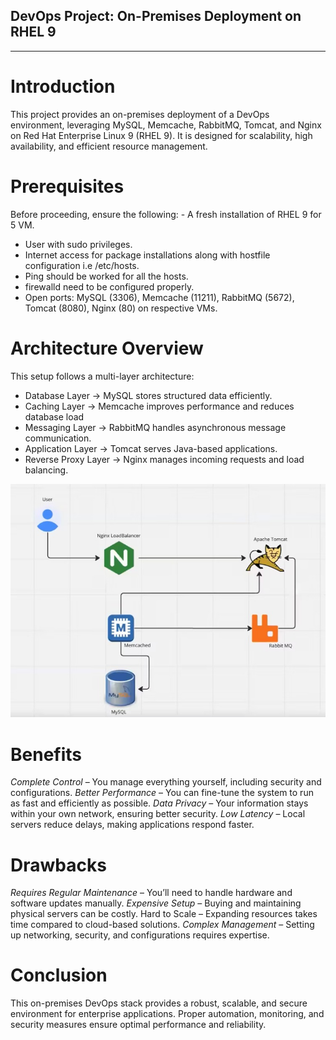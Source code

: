 ## DevOps Project: On-Premises Deployment on RHEL 9

---

# Introduction

This project provides an on-premises deployment of a DevOps environment, leveraging MySQL, Memcache, RabbitMQ, Tomcat, and Nginx on Red Hat Enterprise Linux 9 (RHEL 9). It is designed for scalability, high availability, and efficient resource management.

# Prerequisites

Before proceeding, ensure the following: - A fresh installation of RHEL 9 for 5 VM.

- User with sudo privileges.
- Internet access for package installations along with hostfile configuration i.e /etc/hosts.
- Ping should be worked for all the hosts.
- firewalld need to be configured properly.
- Open ports: MySQL (3306), Memcache (11211), RabbitMQ (5672), Tomcat (8080), Nginx (80) on respective VMs.

# Architecture Overview

This setup follows a multi-layer architecture:

- Database Layer → MySQL stores structured data efficiently.
- Caching Layer → Memcache improves performance and reduces database load
- Messaging Layer → RabbitMQ handles asynchronous message communication.
- Application Layer → Tomcat serves Java-based applications.
- Reverse Proxy Layer → Nginx manages incoming requests and load balancing.

![image alt](https://github.com/Rajat29-hp/DevOps-Project/blob/d181ac0e3652c7a595464b509f6a5937f346a999/on-premises/Devops-project-management.jpg)

# Benefits

*Complete Control* – You manage everything yourself, including security and configurations.
*Better Performance* – You can fine-tune the system to run as fast and efficiently as possible.
*Data Privacy* – Your information stays within your own network, ensuring better security.
*Low Latency* – Local servers reduce delays, making applications respond faster.

# Drawbacks

*Requires Regular Maintenance* – You’ll need to handle hardware and software updates manually.
*Expensive Setup* – Buying and maintaining physical servers can be costly. Hard to Scale – Expanding resources takes time compared to cloud-based solutions.
*Complex Management* – Setting up networking, security, and configurations requires expertise.

# Conclusion

This on-premises DevOps stack provides a robust, scalable, and secure environment for enterprise applications. Proper automation, monitoring, and security measures ensure optimal performance and reliability.
